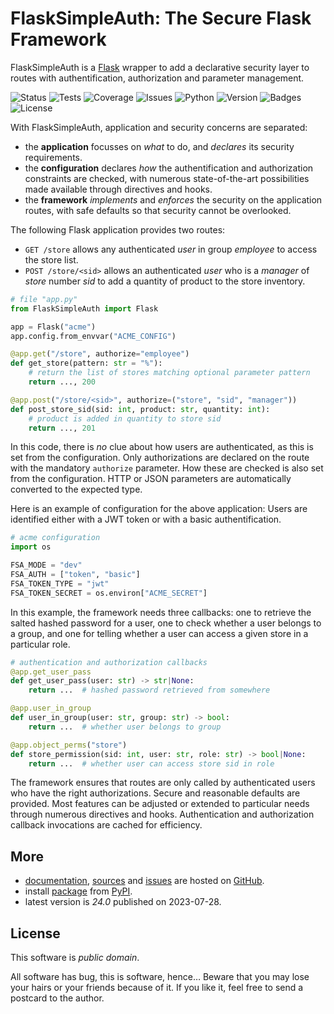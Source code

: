 # FlaskSimpleAuth: The Secure Flask Framework

FlaskSimpleAuth is a [Flask](https://flask.palletsprojects.com/) wrapper to add
a declarative security layer to routes with authentification, authorization and
parameter management.

![Status](https://github.com/zx80/flask-simple-auth/actions/workflows/fsa.yml/badge.svg?branch=master&style=flat)
![Tests](https://img.shields.io/badge/tests-79%20✓-success)
![Coverage](https://img.shields.io/badge/coverage-100%25-success)
![Issues](https://img.shields.io/github/issues/zx80/flask-simple-auth?style=flat)
![Python](https://img.shields.io/badge/python-3-informational)
![Version](https://img.shields.io/pypi/v/FlaskSimpleAuth)
![Badges](https://img.shields.io/badge/badges-8-informational)
![License](https://img.shields.io/pypi/l/flasksimpleauth?style=flat)

With FlaskSimpleAuth, application and security concerns are separated:

- the **application** focusses on *what* to do, and *declares* its security
  requirements.
- the **configuration** declares *how* the authentification and authorization
  constraints are checked, with numerous state-of-the-art possibilities made
  available through directives and hooks.
- the **framework** *implements* and *enforces* the security on the application
  routes, with safe defaults so that security cannot be overlooked.

The following Flask application provides two routes: 

- `GET /store` allows any authenticated *user* in group *employee* to
  access the store list.
- `POST /store/<sid>` allows an authenticated *user* who is a *manager* of
  *store* number *sid* to add a quantity of product to the store inventory.

```python
# file "app.py"
from FlaskSimpleAuth import Flask

app = Flask("acme")
app.config.from_envvar("ACME_CONFIG")

@app.get("/store", authorize="employee")
def get_store(pattern: str = "%"):
    # return the list of stores matching optional parameter pattern
    return ..., 200

@app.post("/store/<sid>", authorize=("store", "sid", "manager"))
def post_store_sid(sid: int, product: str, quantity: int):
    # product is added in quantity to store sid
    return ..., 201
```

In this code, there is *no* clue about how users are authenticated, as this is
set from the configuration.
Only authorizations are declared on the route with the mandatory ``authorize``
parameter.
How these are checked is also set from the configuration.
HTTP or JSON parameters are automatically converted to the expected type.

Here is an example of configuration for the above application:
Users are identified either with a JWT token or with a basic authentification.

```python
# acme configuration
import os

FSA_MODE = "dev"
FSA_AUTH = ["token", "basic"]
FSA_TOKEN_TYPE = "jwt"
FSA_TOKEN_SECRET = os.environ["ACME_SECRET"]
```

In this example, the framework needs three callbacks: one to retrieve the salted
hashed password for a user, one to check whether a user belongs to a group, and
one for telling whether a user can access a given store in a particular role.

```python
# authentication and authorization callbacks
@app.get_user_pass
def get_user_pass(user: str) -> str|None:
    return ...  # hashed password retrieved from somewhere

@app.user_in_group
def user_in_group(user: str, group: str) -> bool:
    return ...  # whether user belongs to group

@app.object_perms("store")
def store_permission(sid: int, user: str, role: str) -> bool|None:
    return ...  # whether user can access store sid in role
```

The framework ensures that routes are only called by authenticated users
who have the right authorizations.
Secure and reasonable defaults are provided.
Most features can be adjusted or extended to particular needs through numerous
directives and hooks.
Authentication and authorization callback invocations are cached for efficiency.

## More

- [documentation](https://zx80.github.io/flask-simple-auth/),
  [sources](https://github.com/zx80/flask-simple-auth) and
  [issues](https://github.com/zx80/flask-simple-auth/issues) are hosted on
  [GitHub](https://github.com/).
- install [package](https://pypi.org/project/FlaskSimpleAuth/) from
  [PyPI](https://pypi.org/).
- latest version is *24.0* published on 2023-07-28.

## License

This software is *public domain*.

All software has bug, this is software, hence…
Beware that you may lose your hairs or your friends because of it.
If you like it, feel free to send a postcard to the author.
